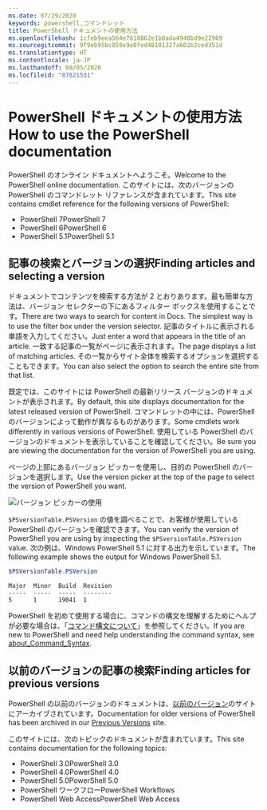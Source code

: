 ```yaml
---
ms.date: 07/29/2020
keywords: powershell,コマンドレット
title: PowerShell ドキュメントの使用方法
ms.openlocfilehash: 1cfeb9eea564e7618062e1b8ada4948bd9e22969
ms.sourcegitcommit: 9f9eb95bc859e9e0fed48101327a602b2ced351d
ms.translationtype: HT
ms.contentlocale: ja-JP
ms.lasthandoff: 08/05/2020
ms.locfileid: "87821531"
---
```

# <a name="how-to-use-the-powershell-documentation"></a><span data-ttu-id="c84a7-103">PowerShell ドキュメントの使用方法</span><span class="sxs-lookup"><span data-stu-id="c84a7-103">How to use the PowerShell documentation</span></span>

<span data-ttu-id="c84a7-104">PowerShell のオンライン ドキュメントへようこそ。</span><span class="sxs-lookup"><span data-stu-id="c84a7-104">Welcome to the PowerShell online documentation.</span></span> <span data-ttu-id="c84a7-105">このサイトには、次のバージョンの PowerShell のコマンドレット リファレンスが含まれています。</span><span class="sxs-lookup"><span data-stu-id="c84a7-105">This site contains cmdlet reference for the following versions of PowerShell:</span></span>

- <span data-ttu-id="c84a7-106">PowerShell 7</span><span class="sxs-lookup"><span data-stu-id="c84a7-106">PowerShell 7</span></span>
- <span data-ttu-id="c84a7-107">PowerShell 6</span><span class="sxs-lookup"><span data-stu-id="c84a7-107">PowerShell 6</span></span>
- <span data-ttu-id="c84a7-108">PowerShell 5.1</span><span class="sxs-lookup"><span data-stu-id="c84a7-108">PowerShell 5.1</span></span>

## <a name="finding-articles-and-selecting-a-version"></a><span data-ttu-id="c84a7-109">記事の検索とバージョンの選択</span><span class="sxs-lookup"><span data-stu-id="c84a7-109">Finding articles and selecting a version</span></span>

<span data-ttu-id="c84a7-110">ドキュメントでコンテンツを検索する方法が 2 とおりあります。最も簡単な方法は、バージョン セレクターの下にあるフィルター ボックスを使用することです。</span><span class="sxs-lookup"><span data-stu-id="c84a7-110">There are two ways to search for content in Docs. The simplest way is to use the filter box under the version selector.</span></span> <span data-ttu-id="c84a7-111">記事のタイトルに表示される単語を入力してください。</span><span class="sxs-lookup"><span data-stu-id="c84a7-111">Just enter a word that appears in the title of an article.</span></span> <span data-ttu-id="c84a7-112">一致する記事の一覧がページに表示されます。</span><span class="sxs-lookup"><span data-stu-id="c84a7-112">The page displays a list of matching articles.</span></span> <span data-ttu-id="c84a7-113">その一覧からサイト全体を検索するオプションを選択することもできます。</span><span class="sxs-lookup"><span data-stu-id="c84a7-113">You can also select the option to search the entire site from that list.</span></span>

<span data-ttu-id="c84a7-114">既定では、このサイトには PowerShell の最新リリース バージョンのドキュメントが表示されます。</span><span class="sxs-lookup"><span data-stu-id="c84a7-114">By default, this site displays documentation for the latest released version of PowerShell.</span></span> <span data-ttu-id="c84a7-115">コマンドレットの中には、PowerShell のバージョンによって動作が異なるものがあります。</span><span class="sxs-lookup"><span data-stu-id="c84a7-115">Some cmdlets work differently in various versions of PowerShell.</span></span> <span data-ttu-id="c84a7-116">使用している PowerShell のバージョンのドキュメントを表示していることを確認してください。</span><span class="sxs-lookup"><span data-stu-id="c84a7-116">Be sure you are viewing the documentation for the version of PowerShell you are using.</span></span>

<span data-ttu-id="c84a7-117">ページの上部にあるバージョン ピッカーを使用し、目的の PowerShell のバージョンを選択します。</span><span class="sxs-lookup"><span data-stu-id="c84a7-117">Use the version picker at the top of the page to select the version of PowerShell you want.</span></span>

![バージョン ピッカーの使用](media/how-to-use-docs/version-search.gif)

<span data-ttu-id="c84a7-119">`$PSversionTable.PSVersion` の値を調べることで、お客様が使用している PowerShell のバージョンを確認できます。</span><span class="sxs-lookup"><span data-stu-id="c84a7-119">You can verify the version of PowerShell you are using by inspecting the `$PSversionTable.PSVersion` value.</span></span> <span data-ttu-id="c84a7-120">次の例は、Windows PowerShell 5.1 に対する出力を示しています。</span><span class="sxs-lookup"><span data-stu-id="c84a7-120">The following example shows the output for Windows PowerShell 5.1.</span></span>

```powershell
$PSVersionTable.PSVersion
```

```Output
Major  Minor  Build  Revision
-----  -----  -----  --------
5      1      19041  1
```

<span data-ttu-id="c84a7-121">PowerShell を初めて使用する場合に、コマンドの構文を理解するためにヘルプが必要な場合は、「[コマンド構文について](/powershell/module/microsoft.powershell.core/about/about_command_syntax)」を参照してください。</span><span class="sxs-lookup"><span data-stu-id="c84a7-121">If you are new to PowerShell and need help understanding the command syntax, see [about_Command_Syntax](/powershell/module/microsoft.powershell.core/about/about_command_syntax).</span></span>

## <a name="finding-articles-for-previous-versions"></a><span data-ttu-id="c84a7-122">以前のバージョンの記事の検索</span><span class="sxs-lookup"><span data-stu-id="c84a7-122">Finding articles for previous versions</span></span>

<span data-ttu-id="c84a7-123">PowerShell の以前のバージョンのドキュメントは、[以前のバージョン](https://aka.ms/PSLegacyDocs)のサイトにアーカイブされています。</span><span class="sxs-lookup"><span data-stu-id="c84a7-123">Documentation for older versions of PowerShell has been archived in our [Previous Versions](https://aka.ms/PSLegacyDocs) site.</span></span>

<span data-ttu-id="c84a7-124">このサイトには、次のトピックのドキュメントが含まれています。</span><span class="sxs-lookup"><span data-stu-id="c84a7-124">This site contains documentation for the following topics:</span></span>

- <span data-ttu-id="c84a7-125">PowerShell 3.0</span><span class="sxs-lookup"><span data-stu-id="c84a7-125">PowerShell 3.0</span></span>
- <span data-ttu-id="c84a7-126">PowerShell 4.0</span><span class="sxs-lookup"><span data-stu-id="c84a7-126">PowerShell 4.0</span></span>
- <span data-ttu-id="c84a7-127">PowerShell 5.0</span><span class="sxs-lookup"><span data-stu-id="c84a7-127">PowerShell 5.0</span></span>
- <span data-ttu-id="c84a7-128">PowerShell ワークフロー</span><span class="sxs-lookup"><span data-stu-id="c84a7-128">PowerShell Workflows</span></span>
- <span data-ttu-id="c84a7-129">PowerShell Web Access</span><span class="sxs-lookup"><span data-stu-id="c84a7-129">PowerShell Web Access</span></span>

